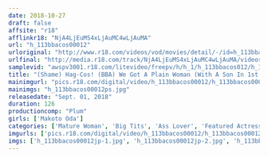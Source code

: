 ```yaml
---
date: 2018-10-27
draft: false
affsite: "r18"
afflinkr18: "NjA4LjEuMS4xLjAuMC4wLjAuMA"
url: "h_113bbacos00012"
urloriginal: "http://www.r18.com/videos/vod/movies/detail/-/id=h_113bbacos00012"
urlfinal: "http://media.r18.com/track/NjA4LjEuMS4xLjAuMC4wLjAuMA/videos/vod/movies/detail/-/id=h_113bbacos00012"
samplevid: "awspv3001.r18.com/litevideo/freepv/h/h_1/h_113bbacos012/h_113bbacos012_dmb_w.mp4"
title: "(Shame) Hag-Cos! (BBA) We Got A Plain Woman (With A Son In 1st Grade) To Dress Up As A**ka from Evan****** And She Was Oddly Sexy (Creampie) Makoto Oda"
mainimgurl: "pics.r18.com/digital/video/h_113bbacos00012/h_113bbacos00012ps.jpg"
mainimgs: "h_113bbacos00012ps.jpg"
releasedate: "Sept. 01, 2018"
duration: 126
productioncomp: "Plum"
girls: ['Makoto Oda']
categories: ['Mature Woman', 'Big Tits', 'Ass Lover', 'Featured Actress', 'Cosplay', 'Creampie', 'Hi-Def']
imgurls: ['pics.r18.com/digital/video/h_113bbacos00012/h_113bbacos00012jp-1.jpg', 'pics.r18.com/digital/video/h_113bbacos00012/h_113bbacos00012jp-2.jpg', 'pics.r18.com/digital/video/h_113bbacos00012/h_113bbacos00012jp-3.jpg', 'pics.r18.com/digital/video/h_113bbacos00012/h_113bbacos00012jp-4.jpg', 'pics.r18.com/digital/video/h_113bbacos00012/h_113bbacos00012jp-5.jpg', 'pics.r18.com/digital/video/h_113bbacos00012/h_113bbacos00012jp-6.jpg', 'pics.r18.com/digital/video/h_113bbacos00012/h_113bbacos00012jp-7.jpg', 'pics.r18.com/digital/video/h_113bbacos00012/h_113bbacos00012jp-8.jpg', 'pics.r18.com/digital/video/h_113bbacos00012/h_113bbacos00012jp-9.jpg', 'pics.r18.com/digital/video/h_113bbacos00012/h_113bbacos00012jp-10.jpg', 'pics.r18.com/digital/video/h_113bbacos00012/h_113bbacos00012jp-11.jpg', 'pics.r18.com/digital/video/h_113bbacos00012/h_113bbacos00012jp-12.jpg', 'pics.r18.com/digital/video/h_113bbacos00012/h_113bbacos00012jp-13.jpg', 'pics.r18.com/digital/video/h_113bbacos00012/h_113bbacos00012jp-14.jpg', 'pics.r18.com/digital/video/h_113bbacos00012/h_113bbacos00012jp-15.jpg', 'pics.r18.com/digital/video/h_113bbacos00012/h_113bbacos00012jp-16.jpg', 'pics.r18.com/digital/video/h_113bbacos00012/h_113bbacos00012jp-17.jpg', 'pics.r18.com/digital/video/h_113bbacos00012/h_113bbacos00012jp-18.jpg', 'pics.r18.com/digital/video/h_113bbacos00012/h_113bbacos00012jp-19.jpg', 'pics.r18.com/digital/video/h_113bbacos00012/h_113bbacos00012jp-20.jpg']
imgs: ['h_113bbacos00012jp-1.jpg', 'h_113bbacos00012jp-2.jpg', 'h_113bbacos00012jp-3.jpg', 'h_113bbacos00012jp-4.jpg', 'h_113bbacos00012jp-5.jpg', 'h_113bbacos00012jp-6.jpg', 'h_113bbacos00012jp-7.jpg', 'h_113bbacos00012jp-8.jpg', 'h_113bbacos00012jp-9.jpg', 'h_113bbacos00012jp-10.jpg', 'h_113bbacos00012jp-11.jpg', 'h_113bbacos00012jp-12.jpg', 'h_113bbacos00012jp-13.jpg', 'h_113bbacos00012jp-14.jpg', 'h_113bbacos00012jp-15.jpg', 'h_113bbacos00012jp-16.jpg', 'h_113bbacos00012jp-17.jpg', 'h_113bbacos00012jp-18.jpg', 'h_113bbacos00012jp-19.jpg', 'h_113bbacos00012jp-20.jpg']
---
```

